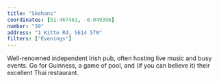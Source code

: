 ```yaml
---
title: "Skehans"
coordinates: [51.467461, -0.049396]
number: "39"
address: "1 Kitto Rd, SE14 5TW"
filters: ["Evenings"]
---
```


Well-renowned independent Irish pub, often hosting live music and busy events. Go for Guinness, a game of pool, and (if you can believe it) their excellent Thai restaurant.
